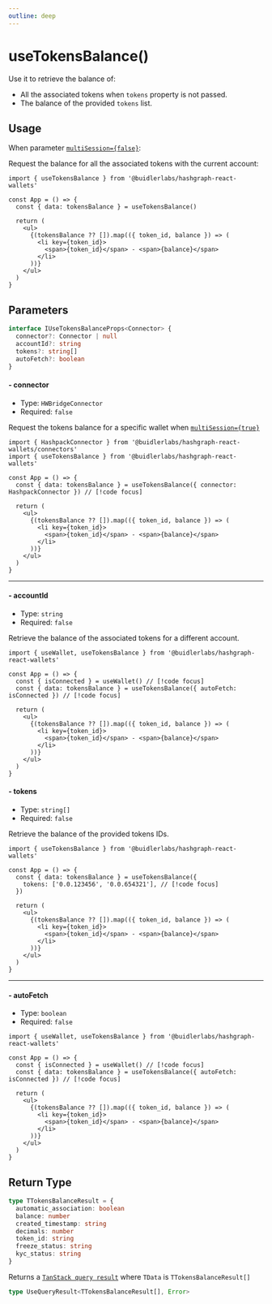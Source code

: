 ```yaml
---
outline: deep
---
```


# useTokensBalance()

Use it to retrieve the balance of:

- All the associated tokens when `tokens` property is not passed.
- The balance of the provided `tokens` list.

## Usage

When parameter [`multiSession={false}`](/configuration.html#%F0%9F%94%80-multisession):

Request the balance for all the associated tokens with the current account:

```tsx
import { useTokensBalance } from '@buidlerlabs/hashgraph-react-wallets'

const App = () => {
  const { data: tokensBalance } = useTokensBalance()

  return (
    <ul>
      {(tokensBalance ?? []).map(({ token_id, balance }) => (
        <li key={token_id}>
          <span>{token_id}</span> - <span>{balance}</span>
        </li>
      ))}
    </ul>
  )
}
```

## Parameters

```ts
interface IUseTokensBalanceProps<Connector> {
  connector?: Connector | null
  accountId?: string
  tokens?: string[]
  autoFetch?: boolean
}
```

#### - connector

- Type: `HWBridgeConnector`
- Required: `false`

Request the tokens balance for a specific wallet when [`multiSession={true}`](/configuration.html#%F0%9F%94%80-multisession)

```tsx
import { HashpackConnector } from '@buidlerlabs/hashgraph-react-wallets/connectors'
import { useTokensBalance } from '@buidlerlabs/hashgraph-react-wallets'

const App = () => {
  const { data: tokensBalance } = useTokensBalance({ connector: HashpackConnector }) // [!code focus]

  return (
    <ul>
      {(tokensBalance ?? []).map(({ token_id, balance }) => (
        <li key={token_id}>
          <span>{token_id}</span> - <span>{balance}</span>
        </li>
      ))}
    </ul>
  )
}
```

---

#### - accountId

- Type: `string`
- Required: `false`

Retrieve the balance of the associated tokens for a different account.

```tsx
import { useWallet, useTokensBalance } from '@buidlerlabs/hashgraph-react-wallets'

const App = () => {
  const { isConnected } = useWallet() // [!code focus]
  const { data: tokensBalance } = useTokensBalance({ autoFetch: isConnected }) // [!code focus]

  return (
    <ul>
      {(tokensBalance ?? []).map(({ token_id, balance }) => (
        <li key={token_id}>
          <span>{token_id}</span> - <span>{balance}</span>
        </li>
      ))}
    </ul>
  )
}
```

#### - tokens

- Type: `string[]`
- Required: `false`

Retrieve the balance of the provided tokens IDs.

```tsx
import { useTokensBalance } from '@buidlerlabs/hashgraph-react-wallets'

const App = () => {
  const { data: tokensBalance } = useTokensBalance({
    tokens: ['0.0.123456', '0.0.654321'], // [!code focus]
  })

  return (
    <ul>
      {(tokensBalance ?? []).map(({ token_id, balance }) => (
        <li key={token_id}>
          <span>{token_id}</span> - <span>{balance}</span>
        </li>
      ))}
    </ul>
  )
}
```

---

#### - autoFetch

- Type: `boolean`
- Required: `false`

```tsx
import { useWallet, useTokensBalance } from '@buidlerlabs/hashgraph-react-wallets'

const App = () => {
  const { isConnected } = useWallet() // [!code focus]
  const { data: tokensBalance } = useTokensBalance({ autoFetch: isConnected }) // [!code focus]

  return (
    <ul>
      {(tokensBalance ?? []).map(({ token_id, balance }) => (
        <li key={token_id}>
          <span>{token_id}</span> - <span>{balance}</span>
        </li>
      ))}
    </ul>
  )
}
```

## Return Type

```ts
type TTokensBalanceResult = {
  automatic_association: boolean
  balance: number
  created_timestamp: string
  decimals: number
  token_id: string
  freeze_status: string
  kyc_status: string
}
```

Returns a [`TanStack query result`](https://tanstack.com/query/v4/docs/framework/react/reference/useQuery) where `TData` is `TTokensBalanceResult[]`

```ts
type UseQueryResult<TTokensBalanceResult[], Error>
```
